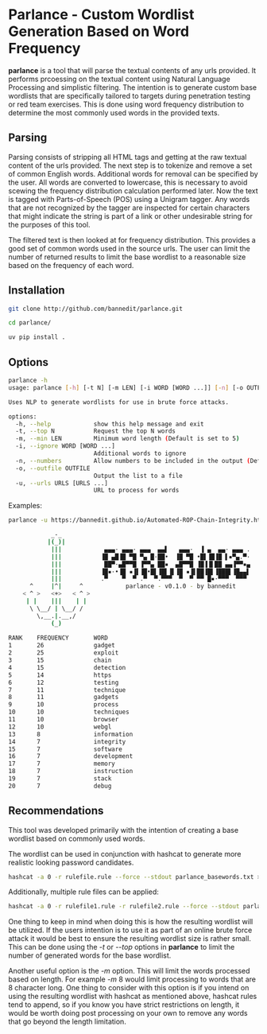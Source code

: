 # Parlance - Custom Wordlist Generation Based on Word Frequency

**parlance** is a tool that will parse the textual contents of any urls provided. It performs prcoessing on the textual content using Natural Language Processing and simplistic filtering. The intention is to generate custom base wordlists that are specifically tailored to targets during penetration testing or red team exercises. This is done using word frequency distribution to determine the most commonly used words in the provided texts.

## Parsing
Parsing consists of stripping all HTML tags and getting at the raw textual content of the urls provided. The next step is to tokenize and remove a set of common English words. Additional words for removal can be specified by the user. All words are converted to lowercase, this is necessary to avoid scewing the frequency distribution calculation performed later. Now the text is tagged with Parts-of-Speech (POS) using a Unigram tagger. Any words that are not recognized by the tagger are inspected for certain characters that might indicate the string is part of a link or other undesirable string for the purposes of this tool.

The filtered text is then looked at for frequency distribution. This provides a good set of common words used in the source urls. The user can limit the number of returned results to limit the base wordlist to a reasonable size based on the frequency of each word.

## Installation

```bash
git clone http://github.com/bannedit/parlance.git
```

```bash
cd parlance/
```

```bash
uv pip install .
```


## Options

```bash
parlance -h
usage: parlance [-h] [-t N] [-m LEN] [-i WORD [WORD ...]] [-n] [-o OUTFILE] -u URLS [URLS ...]

Uses NLP to generate wordlists for use in brute force attacks.

options:
  -h, --help            show this help message and exit
  -t, --top N           Request the top N words
  -m, --min LEN         Minimum word length (Default is set to 5)
  -i, --ignore WORD [WORD ...]
                        Additional words to ignore
  -n, --numbers         Allow numbers to be included in the output (Default is to filter numbers)
  -o, --outfile OUTFILE
                        Output the list to a file
  -u, --urls URLS [URLS ...]
                        URL to process for words
```

Examples:
```bash
parlance -u https://bannedit.github.io/Automated-ROP-Chain-Integrity.html https://bannedit.github.io/Virtual-Machine-Detection-In-The-Browser.html#Virtual-Machine-Detection-In-The-Browser -o test.txt -t 20

            _-_
           |(_)|
            |||            ▄▄▄· ▄▄▄· ▄▄▄  ▄▄▌   ▄▄▄·  ▐ ▄  ▄▄· ▄▄▄ .
            |||           ▐█ ▄█▐█ ▀█ ▀▄ █·██•  ▐█ ▀█ •█▌▐█▐█ ▌▪▀▄.▀·
            |||            ██▀·▄█▀▀█ ▐▀▀▄ ██▪  ▄█▀▀█ ▐█▐▐▌██ ▄▄▐▀▀▪▄
            |||           ▐█▪·•▐█ ▪▐▌▐█•█▌▐█▌▐▌▐█ ▪▐▌██▐█▌▐███▌▐█▄▄▌
            |||           .▀    ▀  ▀ .▀  ▀.▀▀▀  ▀  ▀ ▀▀ █▪·▀▀▀  ▀▀▀ 
      ^     |^|     ^            parlance - v0.1.0 - by bannedit
    < ^ >   <+>   < ^ >
     | |    |||    | |
      \ \__/ | \__/ /
        \,__.|.__,/
            (_)
    
RANK    FREQUENCY       WORD
1       26              gadget
2       25              exploit
3       15              chain
4       15              detection
5       14              https
6       12              testing
7       11              technique
8       11              gadgets
9       10              process
10      10              techniques
11      10              browser
12      10              webgl
13      8               information
14      7               integrity
15      7               software
16      7               development
17      7               memory
18      7               instruction
19      7               stack
20      7               debug
```

## Recommendations
This tool was developed primarily with the intention of creating a base wordlist based on commonly used words. 

The wordlist can be used in conjunction with hashcat to generate more realistic looking password candidates. 

```bash
hashcat -a 0 -r rulefile.rule --force --stdout parlance_basewords.txt > realistic_wordlist.txt
```
Additionally, multiple rule files can be applied:
```bash
hashcat -a 0 -r rulefile1.rule -r rulefile2.rule --force --stdout parlance_basewords.txt > realistic_wordlist.txt
```

One thing to keep in mind when doing this is how the resulting wordlist will be utilized. If the users intention is to use it as part of an online brute force attack it would be best to ensure the resulting wordlist size is rather small. This can be done using the *-t* or *--top* options in **parlance** to limit the number of generated words for the base wordlist.

Another useful option is the *-m* option. This will limit the words processed based on length. For example *-m* 8 would limit processing to words that are 8 character long. One thing to consider with this option is if you intend on using the resulting wordlist with hashcat as mentioned above, hashcat rules tend to append, so if you know you have strict restrictions on length, it would be worth doing post processing on your own to remove any words that go beyond the length limitation.
